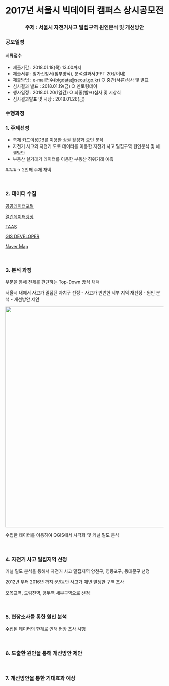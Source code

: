 # <center>2017년 서울시 빅데이터 캠퍼스 상시공모전 

### <center>주제 : 서울시 자전거사고 밀집구역 원인분석 및 개선방안 

### 공모일정 

#### 서류접수 

  - 제출기간 : 2018.01.18(목) 13:00까지 
  - 제출서류 : 참가신청서(첨부양식), 분석결과서(PPT 20장이내) 
  - 제출방법 : e-mail접수(bigdata@seoul.go.kr) 
     ○ 중간(서류)심사 및 발표 
  - 심사결과 발표 : 2018.01.19(금) 
     ○ 멘토링데이 
  - 행사일정 : 2018.01.20(1일간) 
     ○ 최종(발표)심사 및 시상식 
  - 심사결과발표 및 시상 : 2018.01.26(금) 



### 수행과정

### 1. 주제선정

- 축제 카드이용DB를 이용한 상권 활성화 요인 분석
- 자전거 사고와 자전거 도로 데이터를 이용한 자전거 사고 밀집구역 원인분석 및 해결방안
- 부동산 실거래가 데이터를 이용한 부동산 허위거래 예측

####→ 2번째 주제 채택 

<br>

### 2. 데이터 수집

[공공데이터포털](http://data.go.kr/)

[열린데이터광장](http://data.seoul.go.kr/)

[TAAS](http://taas.koroad.or.kr/)

[GIS DEVELOPER](http://www.gisdeveloper.co.kr/)

[Naver Map](map.naver.com)

<br>

### 3. 분석 과정 

부분을 통해 전체를 판단하는 Top-Down 방식 채택

서울시 내에서 사고가 밀집된 자치구 선정 - 사고가 빈번한 세부 지역 재선정 - 원인 분석 - 개선방안 제안



<img src="https://github.com/saebuck/17SeoulBigdataCampusContest/blob/master/Image/%EB%B6%84%EC%84%9D%EA%B3%BC%EC%A0%95.png?raw=true" width="700">

수집한 데이터를 이용하여 QGIS에서 시각화 및 커널 밀도 분석

<br>

### 4. 자전거 사고 밀집지역 선정

커널 밀도 분석을 통해서 자전거 사고 밀집지역 양천구, 영등포구, 동대문구 선정

2012년 부터 2016년 까지 5년동안 사고가 매년 발생한 구역 조사

오목교역, 도림천역, 용두역 세부구역으로 선정

<br>

### 5. 현장소사를 통한 원인 분석

수집된 데이터의 한계로 인해 현장 조사 시행

<br>

### 6. 도출한 원인을 통해 개선방안 제안

<br>

### 7. 개선방안을 통한 기대효과 예상



### 